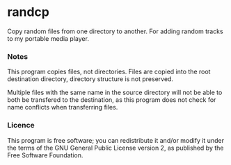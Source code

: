 randcp
=======

Copy random files from one directory to another. For adding random tracks to my
portable media player.

### Notes

This program copies files, not directories. Files are copied into the
root destination directory, directory structure is not preserved.

Multiple files with the same name in the source directory will not be able to
both be transfered to the destination, as this program does not check for name
conflicts when transferring files.

### Licence

This program is free software; you can redistribute it and/or modify
it under the terms of the GNU General Public License version 2, as
published by the Free Software Foundation.

